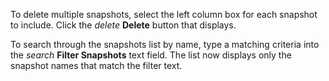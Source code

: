 ---
---

To delete multiple snapshots, select the left column box for each snapshot to include. Click the <i class="material-icons" aria-hidden="true" title="Delete">delete</i> **Delete** button that displays.

To search through the snapshots list by name, type a matching criteria into the <i class="material-icons" aria-hidden="true" title="Search">search</i> **Filter Snapshots** text field.
The list now displays only the snapshot names that match the filter text.

